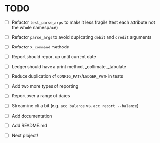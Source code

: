 # TODO

- [ ] Refactor `test_parse_args` to make it less fragile (test each attribute not the whole namespace)
- [ ] Refactor `parse_args` to avoid duplicating `debit` and `credit` arguments
- [ ] Refactor `X_command` methods
- [ ] Report should report up until current date
- [ ] Ledger should have a print method, _collimate, _tabulate
- [ ] Reduce duplication of `CONFIG_PATH`/`LEDGER_PATH` in tests
- [ ] Add two more types of reporting
- [ ] Report over a range of dates
- [ ] Streamline cli a bit (e.g. `acc balance` vs. `acc report --balance`)
- [ ] Add documentation
- [ ] Add README.md
- [ ] Next project!

